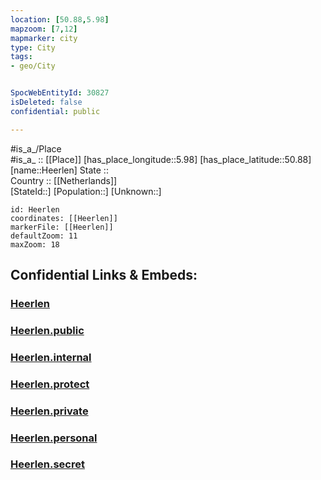 ```yaml
---
location: [50.88,5.98] 
mapzoom: [7,12] 
mapmarker: city 
type: City
tags:
- geo/City


SpocWebEntityId: 30827
isDeleted: false
confidential: public

---
```

#is_a_/Place  
#is_a_ :: [[Place]] 
[has_place_longitude::5.98] 
[has_place_latitude::50.88] 
[name::Heerlen] 
State ::  
Country :: [[Netherlands]]  
[StateId::] 
[Population::] 
[Unknown::] 


```leaflet
id: Heerlen
coordinates: [[Heerlen]] 
markerFile: [[Heerlen]] 
defaultZoom: 11 
maxZoom: 18
```


## Confidential Links & Embeds: 

### [Heerlen](/_Standards/Earth/Continent/Europe/Europe~West/Netherlands/Provinces~Netherlands/Limburg/City/Heerlen.md) 

### [Heerlen.public](/_public/Earth/Continent/Europe/Europe~West/Netherlands/Provinces~Netherlands/Limburg/City/Heerlen.public.md) 

### [Heerlen.internal](/_internal/Earth/Continent/Europe/Europe~West/Netherlands/Provinces~Netherlands/Limburg/City/Heerlen.internal.md) 

### [Heerlen.protect](/_protect/Earth/Continent/Europe/Europe~West/Netherlands/Provinces~Netherlands/Limburg/City/Heerlen.protect.md) 

### [Heerlen.private](/_private/Earth/Continent/Europe/Europe~West/Netherlands/Provinces~Netherlands/Limburg/City/Heerlen.private.md) 

### [Heerlen.personal](/_personal/Earth/Continent/Europe/Europe~West/Netherlands/Provinces~Netherlands/Limburg/City/Heerlen.personal.md) 

### [Heerlen.secret](/_secret/Earth/Continent/Europe/Europe~West/Netherlands/Provinces~Netherlands/Limburg/City/Heerlen.secret.md)


